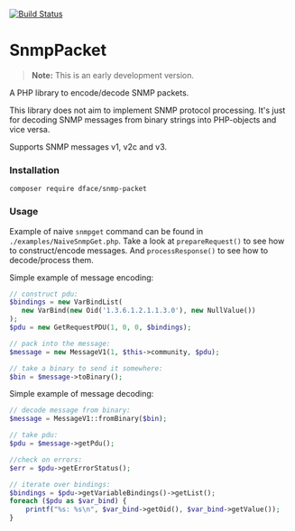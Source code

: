 [![Build Status](https://travis-ci.org/3DFace/snmp-packet.svg?branch=master)](https://travis-ci.org/3DFace/snmp-packet)

# SnmpPacket

> **Note:** This is an early development version.

A PHP library to encode/decode SNMP packets.

This library does not aim to implement SNMP protocol processing.
It's just for decoding SNMP messages from binary strings into PHP-objects and vice versa. 

Supports SNMP messages v1, v2c and v3.

### Installation

`composer require dface/snmp-packet`

### Usage

Example of naive `snmpget` command can be found in `./examples/NaiveSnmpGet.php`.
Take a look at `prepareRequest()` to see how to construct/encode messages.
And `processResponse()` to see how to decode/process them. 

Simple example of message encoding:
```php
// construct pdu:
$bindings = new VarBindList(
   new VarBind(new Oid('1.3.6.1.2.1.1.3.0'), new NullValue())
); 
$pdu = new GetRequestPDU(1, 0, 0, $bindings);

// pack into the message:
$message = new MessageV1(1, $this->community, $pdu);

// take a binary to send it somewhere:
$bin = $message->toBinary();
```

Simple example of message decoding:
```php
// decode message from binary:
$message = MessageV1::fromBinary($bin);

// take pdu:
$pdu = $message->getPdu();

//check on errors:
$err = $pdu->getErrorStatus();

// iterate over bindings:
$bindings = $pdu->getVariableBindings()->getList();
foreach ($pdu as $var_bind) {
    printf("%s: %s\n", $var_bind->getOid(), $var_bind->getValue());
}

```
